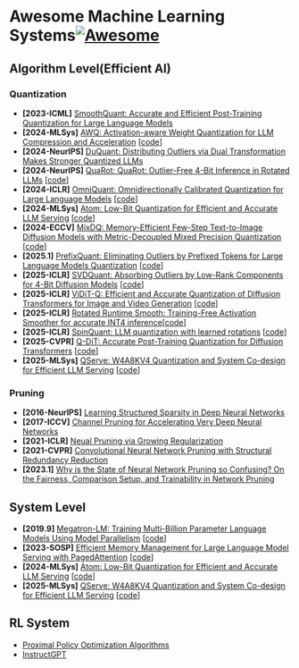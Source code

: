 # Awesome Machine Learning Systems[![Awesome](https://awesome.re/badge.svg)](https://awesome.re)

## Algorithm Level(Efficient AI)

### Quantization

- **[2023-ICML]** [SmoothQuant: Accurate and Efficient Post-Training Quantization for Large Language Models](https://arxiv.org/abs/2211.10438)
- **[2024-MLSys]** [AWQ: Activation-aware Weight Quantization for LLM Compression and Acceleration](https://arxiv.org/abs/2306.00978) [[code](https://github.com/mit-han-lab/llm-awq?tab=readme-ov-file)]
- **[2024-NeurlPS]** [DuQuant: Distributing Outliers via Dual Transformation Makes Stronger Quantized LLMs](https://arxiv.org/pdf/2406.01721)
- **[2024-NeurlPS]** [QuaRot: QuaRot: Outlier-Free 4-Bit Inference in Rotated LLMs](https://arxiv.org/abs/2404.00456) [[code](https://github.com/spcl/QuaRot)]
- **[2024-ICLR]** [OmniQuant: Omnidirectionally Calibrated Quantization for Large Language Models](https://arxiv.org/abs/2308.13137) [[code](https://github.com/OpenGVLab/OmniQuant)]
- **[2024-MLSys]** [Atom: Low-Bit Quantization for Efficient and Accurate LLM Serving](https://arxiv.org/abs/2310.19102) [[code](https://github.com/efeslab/Atom)]
- **[2024-ECCV]** [MixDQ: Memory-Efficient Few-Step Text-to-Image Diffusion Models with Metric-Decoupled Mixed Precision Quantization](https://arxiv.org/abs/2405.17873) [[code](https://github.com/thu-nics/MixDQ)]
- **[2025.1]** [PrefixQuant: Eliminating Outliers by Prefixed Tokens for Large Language Models Quantization](https://arxiv.org/abs/2410.05265) [[code](https://github.com/ChenMnZ/PrefixQuant)]
- **[2025-ICLR]** [SVDQuant: Absorbing Outliers by Low-Rank Components for 4-Bit Diffusion Models](https://arxiv.org/abs/2411.05007) [[code](https://github.com/mit-han-lab/nunchaku)]
- **[2025-ICLR]** [ViDiT-Q: Efficient and Accurate Quantization of Diffusion Transformers for Image and Video Generation](https://arxiv.org/abs/2406.02540) [[code](https://github.com/thu-nics/ViDiT-Q)]
- **[2025-ICLR]** [Rotated Runtime Smooth: Training-Free Activation Smoother for accurate INT4 inference](https://arxiv.org/abs/2409.20361)[[code](https://github.com/Coco58323/Rotated_Runtime_Smooth)]
- **[2025-ICLR]** [SpinQuant: LLM quantization with learned rotations](https://arxiv.org/abs/2405.16406) [[code](https://github.com/facebookresearch/SpinQuant)]
- **[2025-CVPR]** [Q-DiT: Accurate Post-Training Quantization for Diffusion Transformers](https://arxiv.org/pdf/2406.17343) [[code](https://github.com/Juanerx/Q-DiT/)]
- **[2025-MLSys]** [QServe: W4A8KV4 Quantization and System Co-design for Efficient LLM Serving](https://arxiv.org/abs/2405.04532) [[code](https://github.com/mit-han-lab/omniserve)]

### Pruning

- **[2016-NeurlPS]** [Learning Structured Sparsity in Deep Neural Networks](https://proceedings.neurips.cc/paper/2016/hash/41bfd20a38bb1b0bec75acf0845530a7-Abstract.html)
- **[2017-ICCV]** [Channel Pruning for Accelerating Very Deep Neural Networks](https://openaccess.thecvf.com/content_iccv_2017/html/He_Channel_Pruning_for_ICCV_2017_paper.html)
- **[2021-ICLR]** [Neual Pruning via Growing Regularization](https://openreview.net/pdf?id=o966_Is_nPA)
- **[2021-CVPR]** [Convolutional Neural Network Pruning with Structural Redundancy Reduction](https://openaccess.thecvf.com/content/CVPR2021/papers/Wang_Convolutional_Neural_Network_Pruning_With_Structural_Redundancy_Reduction_CVPR_2021_paper.pdf)
- **[2023.1]** [Why is the State of Neural Network Pruning so Confusing? On the Fairness, Comparison Setup, and Trainability in Network Pruning](https://arxiv.org/abs/2301.05219)

## System Level

- **[2019.9]** [Megatron-LM: Training Multi-Billion Parameter Language Models Using Model Parallelism](https://arxiv.org/abs/1909.08053) [[code](https://github.com/NVIDIA/Megatron-LM)]
- **[2023-SOSP]** [Efficient Memory Management for Large Language Model Serving with PagedAttention](https://arxiv.org/abs/2309.06180) [[code](https://github.com/vllm-project/vllm)]
- **[2024-MLSys]** [Atom: Low-Bit Quantization for Efficient and Accurate LLM Serving](https://arxiv.org/abs/2310.19102) [[code](https://github.com/efeslab/Atom)]
- **[2025-MLSys]** [QServe: W4A8KV4 Quantization and System Co-design for Efficient LLM Serving](https://arxiv.org/abs/2405.04532) [[code](https://github.com/mit-han-lab/omniserve)]

## RL System

- [Proximal Policy Optimization Algorithms](https://arxiv.org/abs/1707.06347)
- [InstructGPT](https://arxiv.org/abs/2203.02155)
